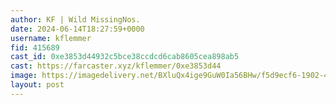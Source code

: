```yaml
---
author: KF | Wild MissingNos.
date: 2024-06-14T18:27:59+0000
username: kflemmer
fid: 415689
cast_id: 0xe3853d44932c5bce38ccdcd6cab8605cea898ab5
cast: https://farcaster.xyz/kflemmer/0xe3853d44
image: https://imagedelivery.net/BXluQx4ige9GuW0Ia56BHw/f5d9ecf6-1902-4928-6425-ac74a6b57a00/original
layout: post
---
```


<img src='https://imagedelivery.net/BXluQx4ige9GuW0Ia56BHw/f5d9ecf6-1902-4928-6425-ac74a6b57a00/original' alt='' referrerpolicy='no-referrer'/>
